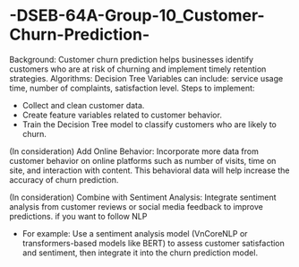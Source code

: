 # -DSEB-64A-Group-10_Customer-Churn-Prediction-
 Background: Customer churn prediction helps businesses identify customers who are at risk of churning and implement timely retention strategies.
 Algorithms: Decision Tree
 Variables can include: service usage time, number of complaints, satisfaction level.
 Steps to implement:
 - Collect and clean customer data.
 - Create feature variables related to customer behavior.
 - Train the Decision Tree model to classify customers who are likely to churn.

 (In consideration) Add Online Behavior: Incorporate more data from customer behavior on online platforms such as number of visits, time on site, and interaction with content. This behavioral data will help increase the accuracy of churn prediction.
 
 (In consideration) Combine with Sentiment Analysis: Integrate sentiment analysis from customer reviews or social media feedback to improve predictions. if you want to follow NLP
- For example: Use a sentiment analysis model (VnCoreNLP or transformers-based models like BERT) to assess customer satisfaction and sentiment, then integrate it into the churn prediction model.
